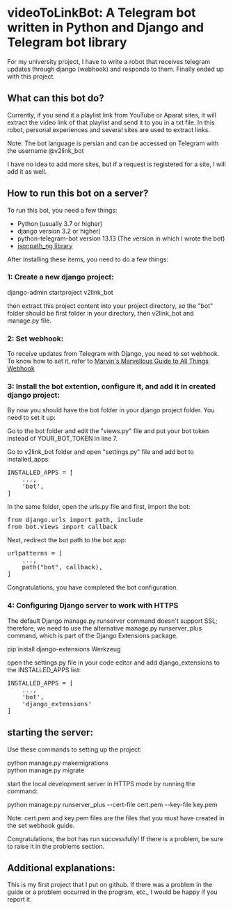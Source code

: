 <h1>videoToLinkBot: A Telegram bot written in Python and Django and Telegram bot library</h1>
<p>For my university project, I have to write a robot that receives telegram updates through django (webhook) and responds to them. Finally ended up with this project.</p>
<h2>What can this bot do?</h2>
<p>Currently, if you send it a playlist link from YouTube or Aparat sites, it will extract the video link of that playlist and send it to you in a txt file. In this robot, personal experiences and several sites are used to extract links.</p>
<p>Note: The bot language is persian and can be accessed on Telegram with the username @v2link_bot</p>
<p>I have no idea to add more sites, but if a request is registered for a site, I will add it as well.</p>
<h2>How to run this bot on a server?</h2>
<p>To run this bot, you need a few things:</p>
<ul>
	<li>Python (usually 3.7 or higher)</li>
	<li>django version 3.2 or higher)</li>
	<li>python-telegram-bot version 13.13 (The version in which I wrote the bot)</li>
	<li><a href="https://pypi.org/project/jsonpath-ng/" target="blank">jsonpath_ng library</a></li>
</ul>
<p>After installing these items, you need to do a few things:</p>
<h3>1: Create a new django project:</h3>
<p>django-admin startproject v2link_bot</p>
<p>then extract this project content into your project directory, so the "bot" folder should be first folder in your directory, then v2link_bot and manage.py file.</p>
<h3>2: Set webhook:</h3>
<p>To receive updates from Telegram with Django, you need to set webhook. To know how to set it, refer to <a href="https://core.telegram.org/bots/webhooks" target="blank">Marvin's Marvellous Guide to All Things Webhook</a></p>
<h3>3: Install the bot extention, configure it, and add it in created django project:</h3>
<p>By now you should have the bot folder in your django project folder. You need to set it up:</p>
<p>Go to the bot folder and edit the "views.py" file and put your bot token instead of YOUR_BOT_TOKEN in line 7.</p>
<p>Go to v2link_bot folder and open "settings.py" file and add bot to installed_apps:</p>
<pre>INSTALLED_APPS = [
    ...,
    'bot',
]
</pre>
<p>In the same folder, open the urls.py file and first, import the bot:</p>
<pre>from django.urls import path, include
from bot.views import callback
</pre>
<p>Next, redirect the bot path to the bot app:</p>
<pre>urlpatterns = [
    ...,
    path("bot", callback),
]</pre>
<p>Congratulations, you have completed the bot configuration.</p>
<h3>4: Configuring Django server to work with HTTPS</h3>
<p>The default Django manage.py runserver command doesn't support SSL; therefore, we need to use the alternative manage.py runserver_plus command, which is part of the Django Extensions package.</p>
<p>pip install django-extensions Werkzeug</p>
<p>open the settings.py file in your code editor and add django_extensions to the INSTALLED_APPS list:</p>
<pre>INSTALLED_APPS = [
    ...,
    'bot',
    'django_extensions'
]</pre>
<h2>starting the server:</h2>
<p>Use these commands to setting up the project:</p>
<p>python manage.py makemigrations<br>
python manage.py migrate</p>
<p>start the local development server in HTTPS mode by running the command:</p>
<p>python manage.py runserver_plus --cert-file cert.pem --key-file key.pem</p>
<p>Note: cert.pem and key.pem files are the files that you must have created in the set webhook guide.</p>
<p>Congratulations, the bot has run successfully! If there is a problem, be sure to raise it in the problems section.</p>
<h2>Additional explanations:</h2>
<p>This is my first project that I put on github. If there was a problem in the guide or a problem occurred in the program, etc., I would be happy if you report it.</p>
